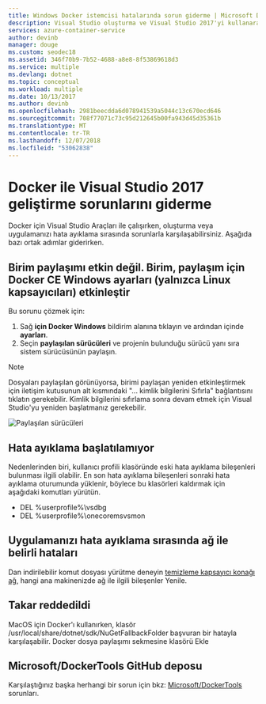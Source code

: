 ```yaml
---
title: Windows Docker istemcisi hatalarında sorun giderme | Microsoft Docs
description: Visual Studio oluşturma ve Visual Studio 2017'yi kullanarak web uygulamaları Windows üzerindeki Docker dağıtma kullanırken karşılaştığınız sorunları giderin.
services: azure-container-service
author: devinb
manager: douge
ms.custom: seodec18
ms.assetid: 346f70b9-7b52-4688-a8e8-8f53869618d3
ms.service: multiple
ms.devlang: dotnet
ms.topic: conceptual
ms.workload: multiple
ms.date: 10/13/2017
ms.author: devinb
ms.openlocfilehash: 2981beecdda6d078941539a5044c13c670ecd646
ms.sourcegitcommit: 708f77071c73c95d212645b00fa943d45d35361b
ms.translationtype: MT
ms.contentlocale: tr-TR
ms.lasthandoff: 12/07/2018
ms.locfileid: "53062838"
---
```

# <a name="troubleshoot-visual-studio-2017-development-with-docker"></a>Docker ile Visual Studio 2017 geliştirme sorunlarını giderme

Docker için Visual Studio Araçları ile çalışırken, oluşturma veya uygulamanızı hata ayıklama sırasında sorunlarla karşılaşabilirsiniz. Aşağıda bazı ortak adımlar giderirken.

## <a name="volume-sharing-is-not-enabled-enable-volume-sharing-in-the-docker-ce-for-windows-settings--linux-containers-only"></a>Birim paylaşımı etkin değil. Birim, paylaşım için Docker CE Windows ayarları (yalnızca Linux kapsayıcıları) etkinleştir

Bu sorunu çözmek için:

1. Sağ **için Docker Windows** bildirim alanına tıklayın ve ardından içinde **ayarları**.
1. Seçin **paylaşılan sürücüleri** ve projenin bulunduğu sürücü yanı sıra sistem sürücüsünün paylaşın.

> [!NOTE]
> Dosyaları paylaşılan görünüyorsa, birimi paylaşan yeniden etkinleştirmek için iletişim kutusunun alt kısmındaki "... kimlik bilgilerini Sıfırla" bağlantısını tıklatın gerekebilir. Kimlik bilgilerini sıfırlama sonra devam etmek için Visual Studio'yu yeniden başlatmanız gerekebilir.

![Paylaşılan sürücüleri](media/vs-azure-tools-docker-troubleshooting-docker-errors/shareddrives.png)

## <a name="unable-to-start-debugging"></a>Hata ayıklama başlatılamıyor

Nedenlerinden biri, kullanıcı profili klasöründe eski hata ayıklama bileşenleri bulunması ilgili olabilir. En son hata ayıklama bileşenleri sonraki hata ayıklama oturumunda yüklenir, böylece bu klasörleri kaldırmak için aşağıdaki komutları yürütün.

- DEL %userprofile%\vsdbg
- DEL %userprofile%\onecoremsvsmon

## <a name="errors-specific-to-networking-when-debugging-your-application"></a>Uygulamanızı hata ayıklama sırasında ağ ile belirli hataları

Dan indirilebilir komut dosyası yürütme deneyin [temizleme kapsayıcı konağı ağ](https://github.com/MicrosoftDocs/Virtualization-Documentation/tree/master/windows-server-container-tools/CleanupContainerHostNetworking), hangi ana makinenizde ağ ile ilgili bileşenler Yenile.

## <a name="mounts-denied"></a>Takar reddedildi

MacOS için Docker'ı kullanırken, klasör /usr/local/share/dotnet/sdk/NuGetFallbackFolder başvuran bir hatayla karşılaşabilir. Docker dosya paylaşımı sekmesine klasörü Ekle

## <a name="microsoftdockertools-github-repo"></a>Microsoft/DockerTools GitHub deposu

Karşılaştığınız başka herhangi bir sorun için bkz: [Microsoft/DockerTools](https://github.com/microsoft/dockertools/issues) sorunları.